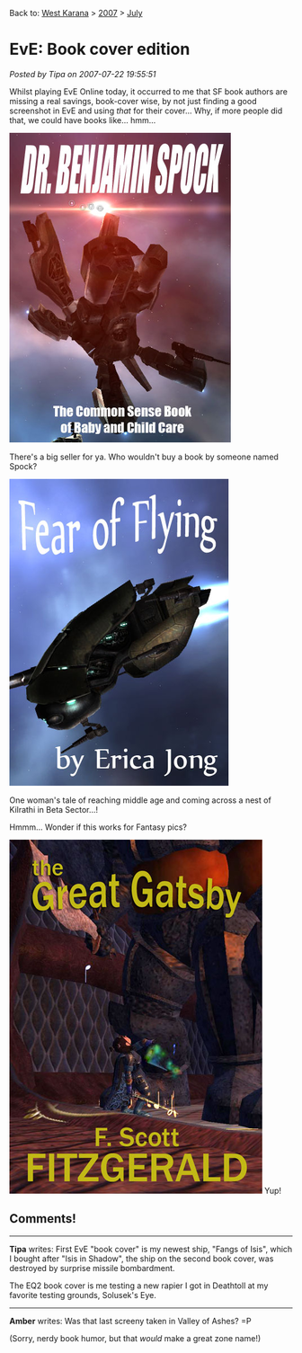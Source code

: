 Back to: [West Karana](/posts/westkarana.md) > [2007](/posts/2007/westkarana.md) > [July](./westkarana.md)
# EvE: Book cover edition

*Posted by Tipa on 2007-07-22 19:55:51*

Whilst playing EvE Online today, it occurred to me that SF book authors are missing a real savings, book-cover wise, by not just finding a good screenshot in EvE and using *that* for their cover... Why, if more people did that, we could have books like... hmm...

![childcare.jpg](../../../uploads/2007/07/childcare.jpg)

There's a big seller for ya. Who wouldn't buy a book by someone named Spock?

![fearofflying.jpg](../../../uploads/2007/07/fearofflying.jpg)

One woman's tale of reaching middle age and coming across a nest of Kilrathi in Beta Sector...!

Hmmm... Wonder if this works for Fantasy pics?

![alice2.jpg](../../../uploads/2007/07/alice2.jpg)
Yup!
## Comments!

---

**Tipa** writes: First EvE "book cover" is my newest ship, "Fangs of Isis", which I bought after "Isis in Shadow", the ship on the second book cover, was destroyed by surprise missile bombardment.

The EQ2 book cover is me testing a new rapier I got in Deathtoll at my favorite testing grounds, Solusek's Eye.

---

**Amber** writes: Was that last screeny taken in Valley of Ashes? =P

(Sorry, nerdy book humor, but that *would* make a great zone name!)

